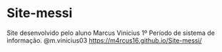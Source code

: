 # Site-messi
Site desenvolvido pelo aluno Marcus Vinicius 1º Período de sistema de informação. @m.vinicius03
https://m4rcus16.github.io/Site-messi/
